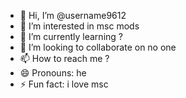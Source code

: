 - 👋 Hi, I’m @username9612
- 👀 I’m interested in msc mods
- 🌱 I’m currently learning ?
- 💞️ I’m looking to collaborate on no one
- 📫 How to reach me ?
- 😄 Pronouns: he
- ⚡ Fun fact: i love msc

<!---
username9612/username9612 is a ✨ special ✨ repository because its `README.md` (this file) appears on your GitHub profile.
You can click the Preview link to take a look at your changes.
--->
